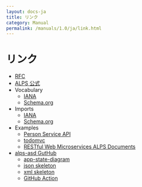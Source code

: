 ```yaml
---
layout: docs-ja
title: リンク
category: Manual
permalink: /manuals/1.0/ja/link.html
---
```


# リンク

* [RFC](https://datatracker.ietf.org/doc/html/draft-amundsen-richardson-foster-alps-07)
* [ALPS 公式](http://alps.io/)
* Vocabulary
  * [IANA](https://www.iana.org/assignments/link-relations/link-relations.xhtml)
  * [Schema.org](https://schema.org)
* Imports
  * [IANA](https://raw.githubusercontent.com/alps-io/imports/master/iana/relations.xml)
  * [Schema.org](https://alps-io.github.io/imports/schema.org/)
* Examples
  * [Person Service API](https://rwmbook.github.io/alps-documents/other/person-api/index.html)
  * [todomvc](https://alps-asd.github.io/app-state-diagram/todomvc/)
  * [RESTful Web Microservices ALPS Documents](https://rwmbook.github.io/alps-documents/)
* [alps-asd GutHub](https://github.com/alps-asd)
  * [app-state-diagram](https://github.com/alps-asd/app-state-diagram)
  * [json skeleton](https://github.com/alps-asd/alps-skeleton-json)
  * [xml skeleton](https://github.com/alps-asd/alps-skeleton-xml)
  * [GitHub Action](https://github.com/marketplace/actions/app-state-diagram)
